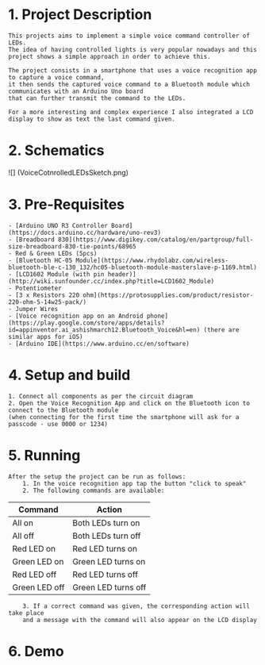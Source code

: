 # 1. Project Description
	This projects aims to implement a simple voice command controller of LEDs. 
	The idea of having controlled lights is very popular nowadays and this project shows a simple approach in order to achieve this.
	
	The project consists in a smartphone that uses a voice recognition app to capture a voice command, 
	it then sends the captured voice command to a Bluetooth module which communicates with an Arduino Uno board 
	that can further transmit the command to the LEDs.
	
	For a more interesting and complex experience I also integrated a LCD display to show as text the last command given.
	
	
# 2. Schematics
![] (VoiceCotnrolledLEDsSketch.png)

# 3. Pre-Requisites
	- [Arduino UNO R3 Controller Board](https://docs.arduino.cc/hardware/uno-rev3)
	- [Breadboard 830](https://www.digikey.com/catalog/en/partgroup/full-size-breadboard-830-tie-points/68965
	- Red & Green LEDs (5pcs)
	- [Bluetooth HC-05 Module](https://www.rhydolabz.com/wireless-bluetooth-ble-c-130_132/hc05-bluetooth-module-masterslave-p-1169.html)
	- [LCD1602 Module (with pin header)](http://wiki.sunfounder.cc/index.php?title=LCD1602_Module)
	- Potentiometer
	- [3 x Resistors 220 ohm](https://protosupplies.com/product/resistor-220-ohm-5-14w25-pack/)
	- Jumper Wires
	- [Voice recognition app on an Android phone](https://play.google.com/store/apps/details?id=appinventor.ai_ashishmarch12.Bluetooth_Voice&hl=en) (there are similar apps for iOS)
	- [Arduino IDE](https://www.arduino.cc/en/software)
# 4. Setup and build
	1. Connect all components as per the circuit diagram
	2. Open the Voice Recognition App and click on the Bluetooth icon to connect to the Bluetooth module 
	(when connecting for the first time the smartphone will ask for a passcode - use 0000 or 1234)
# 5. Running
	After the setup the project can be run as follows:
		1. In the voice recognition app tap the button "click to speak"
		2. The following commands are available:

| Command       | Action              |
| ------------- | ------------------- |
| All on        | Both LEDs turn on   |
| All off	    | Both LEDs turn off  |
| Red LED on	| Red LED turns on    |
| Green LED on	| Green LED turns on  |
| Red LED off	| Red LED turns off   |
| Green LED off	| Green LED turns off |

		3. If a correct command was given, the corresponding action will take place 
		and a message with the command will also appear on the LCD display 
# 6. Demo
